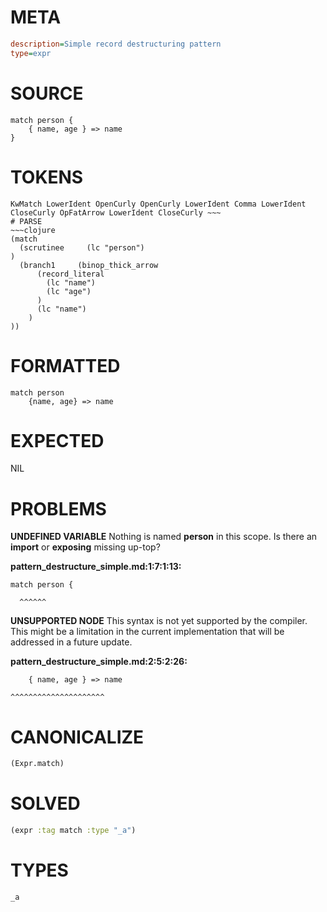 # META
~~~ini
description=Simple record destructuring pattern
type=expr
~~~
# SOURCE
~~~roc
match person {
    { name, age } => name
}
~~~
# TOKENS
~~~text
KwMatch LowerIdent OpenCurly OpenCurly LowerIdent Comma LowerIdent CloseCurly OpFatArrow LowerIdent CloseCurly ~~~
# PARSE
~~~clojure
(match
  (scrutinee     (lc "person")
)
  (branch1     (binop_thick_arrow
      (record_literal
        (lc "name")
        (lc "age")
      )
      (lc "name")
    )
))
~~~
# FORMATTED
~~~roc
match person
	{name, age} => name
~~~
# EXPECTED
NIL
# PROBLEMS
**UNDEFINED VARIABLE**
Nothing is named **person** in this scope.
Is there an **import** or **exposing** missing up-top?

**pattern_destructure_simple.md:1:7:1:13:**
```roc
match person {
```
      ^^^^^^


**UNSUPPORTED NODE**
This syntax is not yet supported by the compiler.
This might be a limitation in the current implementation that will be addressed in a future update.

**pattern_destructure_simple.md:2:5:2:26:**
```roc
    { name, age } => name
```
    ^^^^^^^^^^^^^^^^^^^^^


# CANONICALIZE
~~~clojure
(Expr.match)
~~~
# SOLVED
~~~clojure
(expr :tag match :type "_a")
~~~
# TYPES
~~~roc
_a
~~~
